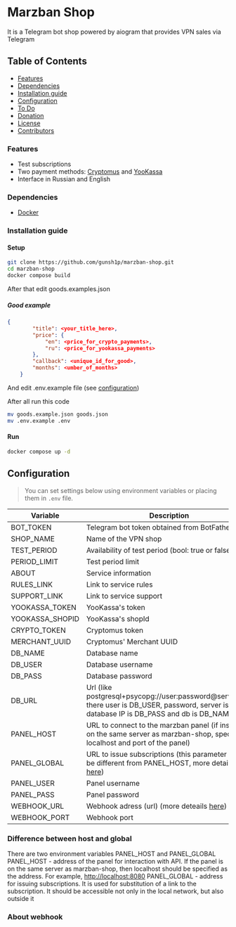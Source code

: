 # Marzban Shop

It is a Telegram bot shop powered by aiogram that provides VPN sales via Telegram

## Table of Contents

- [Features](#features)
- [Dependencies](#dependencies)
- [Installation guide](#installation-guide)
- [Configuration](#configuration)
- [To Do](#to-do)
- [Donation](#donation)
- [License](#license)
- [Contributors](#contributors)

### Features

- Test subscriptions
- Two payment methods: [Cryptomus](https://cryptomus.com/) and [YooKassa](https://yookassa.ru/)
- Interface in Russian and English

### Dependencies

- [Docker](https://www.docker.com/)

### Installation guide

#### Setup

```bash
git clone https://github.com/gunsh1p/marzban-shop.git
cd marzban-shop
docker compose build
```

After that edit goods.examples.json

##### Good example

```json
{
        "title": <your_title_here>,
        "price": {
            "en": <price_for_crypto_payments>,
            "ru": <price_for_yookassa_payments>
        },
        "callback": <unique_id_for_good>,
        "months": <umber_of_months>
    }
```

And edit .env.example file (see [configuration](#configuration))

After all run this code

```bash
mv goods.example.json goods.json
mv .env.example .env
```

#### Run

```bash
docker compose up -d
```

## Configuration

> You can set settings below using environment variables or placing them in `.env` file.

| Variable        | Description                                                                                                                                 |
|-----------------|---------------------------------------------------------------------------------------------------------------------------------------------|
| BOT_TOKEN       | Telegram bot token obtained from BotFather                                                                                                  |
| SHOP_NAME       | Name of the VPN shop                                                                                                                        |
| TEST_PERIOD     | Availability of test period (bool: true or false)                                                                                           |
| PERIOD_LIMIT    | Test period limit                                                                                                                           |
| ABOUT           | Service information                                                                                                                         |
| RULES_LINK      | Link to service rules                                                                                                                       |
| SUPPORT_LINK    | Link to service support                                                                                                                     |
| YOOKASSA_TOKEN  | YooKassa's token                                                                                                                            |
| YOOKASSA_SHOPID | YooKassa's shopId                                                                                                                           |
| CRYPTO_TOKEN    | Cryptomus token                                                                                                                             |
| MERCHANT_UUID   | Cryptomus' Merchant UUID                                                                                                                    |
| DB_NAME         | Database name                                                                                                                               |
| DB_USER         | Database username                                                                                                                           |
| DB_PASS         | Database password                                                                                                                           |
| DB_URL          | Url (like postgresql+psycopg://user:password@server/db) there user is DB_USER, password, server is database IP is DB_PASS and db is DB_NAME |
| PANEL_HOST      | URL to connect to the marzban panel (if installed on the same server as marzban-shop, specify localhost and port of the panel)              |
| PANEL_GLOBAL    | URL to issue subscriptions (this parameter may be different from PANEL_HOST, more details [here](#difference-between-host-and-global))                                             |
| PANEL_USER      | Panel username                                                                                                                              |
| PANEL_PASS      | Panel password                                                                                                                              |
| WEBHOOK_URL     | Webhook adress (url) (more deteails [here](#about-webhook))                                                                                                   |
| WEBHOOK_PORT    | Webhook port                                                                                                                                |

### Difference between host and global

There are two environment variables PANEL_HOST and PANEL_GLOBAL
PANEL_HOST - address of the panel for interaction with API. If the panel is on the same server as marzban-shop, then localhost should be specified as the address. For example, <http://localhost:8080>
PANEL_GLOBAL - address for issuing subscriptions. It is used for substitution of a link to the subscription. It should be accessible not only in the local network, but also outside it

### About webhook
